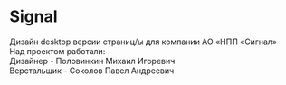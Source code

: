 # Signal
Дизайн desktop версии страниц/ы для компании АО «НПП «Сигнал» <br>
Над проектом работали:<br>
Дизайнер - Половинкин Михаил Игоревич<br>
Верстальщик - Соколов Павел Андреевич 
